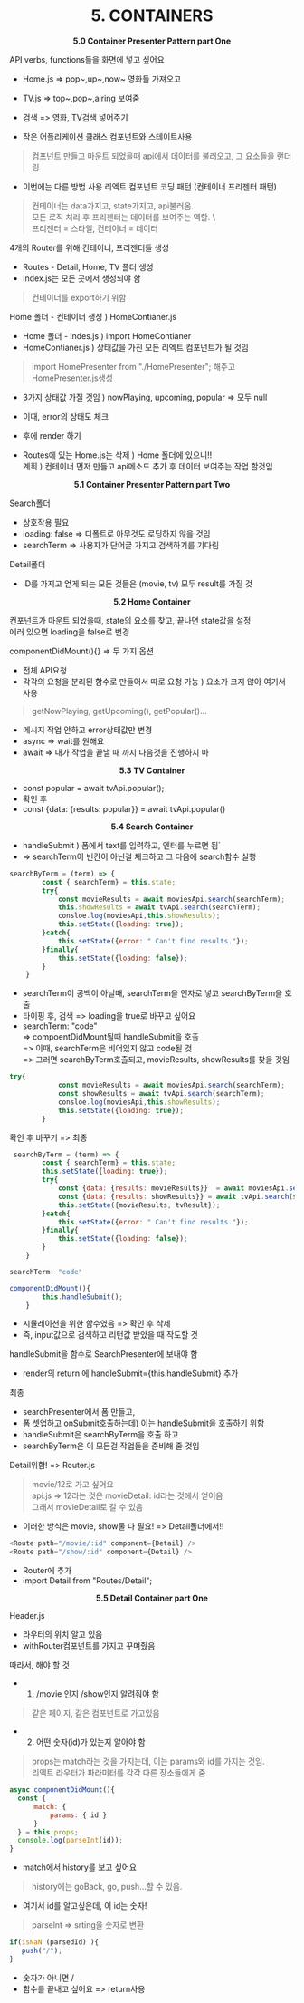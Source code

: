 <h1 align="center">
5. CONTAINERS
</h1> 
<p align="center">
  <strong>5.0 Container Presenter Pattern part One</strong><br>
</p>

API verbs, functions들을 화면에 넣고 싶어요 
+ Home.js => pop~,up~,now~ 영화들 가져오고
+ TV.js => top~,pop~,airing 보여줌
+ 검색 => 영화, TV검색 넣어주기

+ 작은 어플리케이션 
클래스 컴포넌트와 스테이트사용
> 컴포넌트 만들고 마운트 되었을때 api에서 데이터를 불러오고, 그 요소들을 랜더링
+ 이번에는 다른 방법 사용
리엑트 컴포넌트 코딩 패턴 (컨테이너 프리젠터 패턴)
> 컨테이너는 data가지고, state가지고, api불러옴. \
> 모든 로직 처리 후 프리젠터는 데이터를 보여주는 역할. \  
> 프리젠터 = 스타일, 컨테이너 = 데이터

4개의 Router를 위해 컨테이너, 프리젠터들 생성
+ Routes - Detail, Home, TV 폴더 생성
+ index.js는 모든 곳에서 생성되야 함
> 컨테이너를 export하기 위함

Home 폴더 - 컨테이너 생성 ) HomeContianer.js
+ Home 폴더 - indes.js ) import HomeContianer
+ HomeContianer.js ) 상태값을 가진 모든 리엑트 컴포넌트가 될 것임
> import HomePresenter from "./HomePresenter"; 해주고 HomePresenter.js생성
+ 3가지 상태값 가질 것임 ) nowPlaying, upcoming, popular => 모두 null
+ 이때, error의 상태도 체크
+ 후에 render 하기

+ Routes에 있는 Home.js는 삭제 ) Home 폴더에 있으니!! \
계획 ) 컨테이너 먼저 만들고 api메소드 추가 후 데이터 보여주는 작업 할것임


<p align="center">
  <strong>5.1 Container Presenter Pattern part Two</strong><br>
</p>

Search폴더
+ 상호작용 필요
+ loading: false => 디폴트로 아무것도 로딩하지 않을 것임
+ searchTerm => 사용자가 단어글 가지고 검색하기를 기다림

Detail폴더
+ ID를 가지고 얻게 되는 모든 것들은 (movie, tv) 모두 result를 가질 것

<p align="center">
  <strong>5.2 Home Container </strong><br>
</p>

컨포넌트가 마운트 되었을때, state의 요소를 찾고, 끝나면 state값을 설정 \
에러 있으면 loading을 false로 변경

componentDidMount(){} => 두 가지 옵션
+ 전체 API요청 
+ 각각의 요청을 분리된 함수로 만들어서 따로 요청 가능 ) 요소가 크지 않아 여기서 사용
> getNowPlaying, getUpcoming(), getPopular()...

+ 메시지 작업 안하고 error상태값만 변경
+ async => wait를 원해요
+ await => 내가 작업을 끝낼 때 까지 다음것을 진행하지 마

<p align="center">
  <strong>5.3 TV Container </strong><br>
</p>

+ const popular = await tvApi.popular();
+ 확인 후
+ const {data: {results: popular}} = await tvApi.popular() 

<p align="center">
  <strong>5.4 Search Container </strong><br>
</p>

+ handleSubmit ) 폼에서 text를 입력하고, 엔터를 누르면 됨`
+ => searchTerm이 빈칸이 아닌걸 체크하고 그 다음에 search함수 실행
```javascript
searchByTerm = (term) => {
        const { searchTerm} = this.state;
        try{
            const movieResults = await moviesApi.search(searchTerm);
            this.showResults = await tvApi.search(searchTerm);
            consloe.log(moviesApi,this.showResults);
            this.setState({loading: true});
        }catch{
            this.setState({error: " Can't find results."});
        }finally{
            this.setState({loading: false});
        }
    }
```
+  searchTerm이 공백이 아닐때, searchTerm을 인자로 넣고 searchByTerm을 호출
+ 타이핑 후, 검색 => loading을 true로 바꾸고 싶어요
+ searchTerm: "code" \
=> compoentDidMount될때 handleSubmit을 호출 \
=> 이때, searchTerm은 비어있지 않고 code될 것 \
=> 그러면 searchByTerm호출되고, movieResults, showResults를 찾을 것임

```javascript
try{
            const movieResults = await moviesApi.search(searchTerm);
            const showResults = await tvApi.search(searchTerm);
            consloe.log(moviesApi,this.showResults);
            this.setState({loading: true});
        }
```
확인 후 바꾸기 => 최종
```javascript
 searchByTerm = (term) => {
        const { searchTerm} = this.state;
        this.setState({loading: true});
        try{
            const {data: {results: movieResults}}  = await moviesApi.search(searchTerm);
            const {data: {results: showResults}} = await tvApi.search(searchTerm);
            this.setState({movieResults, tvResult});            
        }catch{
            this.setState({error: " Can't find results."});
        }finally{
            this.setState({loading: false});
        }
    }
```

```javascript
searchTerm: "code"

componentDidMount(){
        this.handleSubmit();
    }
```
+ 시뮬레이션을 위한 함수였음 => 확인 후 삭제
+ 즉, input값으로 검색하고 리턴값 받았을 때 작도할 것

handleSubmit을 함수로 SearchPresenter에 보내야 함
+ render의 return 에 handleSubmit={this.handleSubmit} 추가


최종
+ searchPresenter에서 폼 만들고,
+ 폼 셋업하고 onSubmit호출하는데) 이는 handleSubmit을 호출하기 위함
+ handleSubmit은 searchByTerm을 호출 하고 
+ searchByTerm은 이 모든걸 작업들을 준비해 줄 것임


Detail위함! => Router.js
> movie/12로 가고 싶어요 \
> api.js => 12라는 것은 movieDetail: id라는 것에서 얻어옴 \
> 그래서 movieDetail로 갈 수 있음 
+ 이러한 방식은 movie, show둘 다 필요! => Detail폴더에서!!
```javascript
<Route path="/movie/:id" component={Detail} />
<Route path="/show/:id" component={Detail} />
```
+ Router에 추가
+ import Detail from "Routes/Detail";

<p align="center">
  <strong>5.5 Detail Container part One  </strong><br>
</p>

Header.js
+ 라우터의 위치 알고 있음
+ withRouter컴포넌트를 가지고 꾸며줬음

따라서, 해야 할 것
+ 1. /movie 인지 /show인지 알려줘야 함
> 같은 페이지, 같은 컴포넌트로 가고있음
+ 2. 어떤 숫자(id)가 있는지 알아야 함
> props는 match라는 것을 가지는데, 
이는 params와 id를 가지는 것임. \
> 리엑트 라우터가 파라미터를 각각 다른 장소들에게 줌


```javascript
async componentDidMount(){
  const { 
      match: { 
          params: { id } 
      } 
  } = this.props;
  console.log(parseInt(id));
}
```
+ match에서 history를 보고 싶어요
> history에는 goBack, go, push...할 수 있음.
+ 여기서 id를 알고싶은데, 이 id는 숫자!
> parselnt => srting을 숫자로 변환

```javascript
if(isNaN (parsedId) ){
   push("/");
}
```
+ 숫자가 아니면 /
+ 함수를 끝내고 싶어요 => return사용